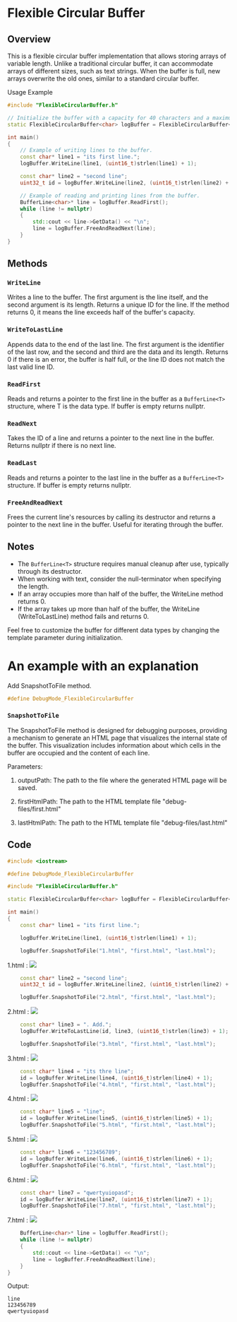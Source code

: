 # Flexible Circular Buffer

## Overview

This is a flexible circular buffer implementation that allows storing arrays of variable length. Unlike a traditional circular buffer, it can accommodate arrays of different sizes, such as text strings. When the buffer is full, new arrays overwrite the old ones, similar to a standard circular buffer.

Usage Example

```C++
#include "FlexibleCircularBuffer.h"

// Initialize the buffer with a capacity for 40 characters and a maximum of 5 lines.
static FlexibleCircularBuffer<char> logBuffer = FlexibleCircularBuffer<char>(40, 5);

int main()
{
    // Example of writing lines to the buffer.
    const char* line1 = "its first line.";
    logBuffer.WriteLine(line1, (uint16_t)strlen(line1) + 1);

    const char* line2 = "second line";
    uint32_t id = logBuffer.WriteLine(line2, (uint16_t)strlen(line2) + 1);

    // Example of reading and printing lines from the buffer.
    BufferLine<char>* line = logBuffer.ReadFirst();
    while (line != nullptr)
    {
        std::cout << line->GetData() << "\n";
        line = logBuffer.FreeAndReadNext(line);
    }
}
```

## Methods

### `WriteLine`
Writes a line to the buffer. The first argument is the line itself, and the second argument is its length. Returns a unique ID for the line. If the method returns 0, it means the line exceeds half of the buffer's capacity.

### `WriteToLastLine`
Appends data to the end of the last line. The first argument is the identifier of the last row, and the second and third are the data and its length. Returns 0 if there is an error, the buffer is half full, or the line ID does not match the last valid line ID.

### `ReadFirst`
Reads and returns a pointer to the first line in the buffer as a `BufferLine<T>` structure, where T is the data type. If buffer is empty returns nullptr.

### `ReadNext`
Takes the ID of a line and returns a pointer to the next line in the buffer. Returns nullptr if there is no next line.

### `ReadLast`
Reads and returns a pointer to the last line in the buffer as a `BufferLine<T>` structure. If buffer is empty returns nullptr.

### `FreeAndReadNext`
Frees the current line's resources by calling its destructor and returns a pointer to the next line in the buffer. Useful for iterating through the buffer.

## Notes

* The `BufferLine<T>` structure requires manual cleanup after use, typically through its destructor.
* When working with text, consider the null-terminator when specifying the length.
* If an array occupies more than half of the buffer, the WriteLine method returns 0.
* If the array takes up more than half of the buffer, the WriteLine (WriteToLastLine) method fails and returns 0.

Feel free to customize the buffer for different data types by changing the template parameter during initialization.

# An example with an explanation

Add SnapshotToFile method.

```C++
#define DebugMode_FlexibleCircularBuffer
```

### `SnapshotToFile`
The SnapshotToFile method is designed for debugging purposes, providing a mechanism to generate an HTML page that visualizes the internal state of the buffer. This visualization includes information about which cells in the buffer are occupied and the content of each line.

Parameters:
1. outputPath: The path to the file where the generated HTML page will be saved.

2. firstHtmlPath: The path to the HTML template file "debug-files/first.html"

3. lastHtmlPath: The path to the HTML template file "debug-files/last.html"

## Code

```C++
#include <iostream>

#define DebugMode_FlexibleCircularBuffer

#include "FlexibleCircularBuffer.h"

static FlexibleCircularBuffer<char> logBuffer = FlexibleCircularBuffer<char>(40, 5);

int main()
{
    const char* line1 = "its first line.";

    logBuffer.WriteLine(line1, (uint16_t)strlen(line1) + 1);

    logBuffer.SnapshotToFile("1.html", "first.html", "last.html");
```

1.html :
![](./readme-files/1.png)

```C++
    const char* line2 = "second line";
    uint32_t id = logBuffer.WriteLine(line2, (uint16_t)strlen(line2) + 1);

    logBuffer.SnapshotToFile("2.html", "first.html", "last.html");
```

2.html :
![](./readme-files/2.png)

```C++
    const char* line3 = ". Add.";
    logBuffer.WriteToLastLine(id, line3, (uint16_t)strlen(line3) + 1);

    logBuffer.SnapshotToFile("3.html", "first.html", "last.html");
```

3.html :
![](./readme-files/3.png)

```C++
    const char* line4 = "its thre line";
    id = logBuffer.WriteLine(line4, (uint16_t)strlen(line4) + 1);
    logBuffer.SnapshotToFile("4.html", "first.html", "last.html");
```
4.html :
![](./readme-files/4.png)

```C++
    const char* line5 = "line";
    id = logBuffer.WriteLine(line5, (uint16_t)strlen(line5) + 1);
    logBuffer.SnapshotToFile("5.html", "first.html", "last.html");
```
5.html :
![](./readme-files/5.png)

```C++
    const char* line6 = "123456789";
    id = logBuffer.WriteLine(line6, (uint16_t)strlen(line6) + 1);
    logBuffer.SnapshotToFile("6.html", "first.html", "last.html");
```
6.html :
![](./readme-files/6.png)

```C++
    const char* line7 = "qwertyuiopasd";
    id = logBuffer.WriteLine(line7, (uint16_t)strlen(line7) + 1);
    logBuffer.SnapshotToFile("7.html", "first.html", "last.html");
```
7.html :
![](./readme-files/7.png)

```C++
    BufferLine<char>* line = logBuffer.ReadFirst();
    while (line != nullptr)
    {
        std::cout << line->GetData() << "\n";
        line = logBuffer.FreeAndReadNext(line);
    }
}
```
Output:
```
line
123456789
qwertyuiopasd
```

